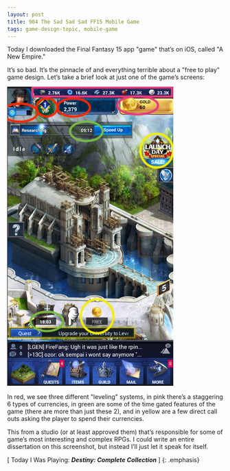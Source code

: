 ```yaml
---
layout: post
title: 904 The Sad Sad Sad FF15 Mobile Game
tags: game-design-topic, mobile-game
---
```

Today I downloaded the Final Fantasy 15 app "game" that’s on iOS, called "A New Empire."

It’s so bad. It’s the pinnacle of and everything terrible about a "free to play" game design. Let’s take a brief look at just one of the game’s screens:

![sadsadff15](/img/games/904_The_Sad_Sad_Sad_FF15_Mobile_Game.png "sadsadff15")

In red, we see three different "leveling" systems, in pink there’s a staggering 6 types of currencies, in green are some of the time gated features of the game (there are more than just these 2), and in yellow are a few direct call outs asking the player to spend their currencies.

This from a studio (or at least approved them) that’s responsible for some of game’s most interesting and complex RPGs. I could write an entire dissertation on this screenshot, but instead I’ll just let it speak for itself.

[ Today I Was Playing: ***Destiny: Complete Collection*** ]
{: .emphasis}
